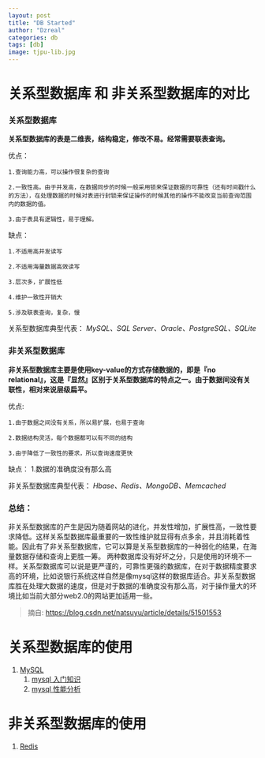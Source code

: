 ```yaml
---
layout: post
title: "DB Started"
author: "Dzreal"
categories: db
tags: [db]
image: tjpu-lib.jpg
---
```


# 关系型数据库 和 非关系型数据库的对比


### 关系型数据库

**关系型数据库的表是二维表，结构稳定，修改不易。经常需要联表查询。**

优点：

    1.查询能力高，可以操作很复杂的查询  

    2.一致性高。由于并发高，在数据同步的时候一般采用锁来保证数据的可靠性（还有时间戳什么的方法），在处理数据的时候对表进行封锁来保证操作的时候其他的操作不能改变当前查询范围内的数据的值。  

    3.由于表具有逻辑性，易于理解。


缺点：

    1.不适用高并发读写  

    2.不适用海量数据高效读写  

    3.层次多，扩展性低  

    4.维护一致性开销大  

    5.涉及联表查询，复杂，慢

关系型数据库典型代表：
*MySQL、SQL Server、Oracle、PostgreSQL、SQLite*

### 非关系型数据库  

**非关系型数据库主要是使用key-value的方式存储数据的，即是『no relational』，这是『显然』区别于关系型数据库的特点之一。由于数据间没有关联性，相对来说层级扁平。**

优点:

    1.由于数据之间没有关系，所以易扩展，也易于查询  

    2.数据结构灵活，每个数据都可以有不同的结构  

    3.由于降低了一致性的要求，所以查询速度更快

缺点：
1.数据的准确度没有那么高

非关系型数据库典型代表：
*Hbase、Redis、MongoDB、Memcached*

### 总结：
非关系型数据库的产生是因为随着网站的进化，并发性增加，扩展性高，一致性要求降低。这样关系型数据库最重要的一致性维护就显得有点多余，并且消耗着性能。因此有了非关系型数据库，它可以算是关系型数据库的一种弱化的结果，在海量数据存储和查询上更胜一筹。
两种数据库没有好坏之分，只是使用的环境不一样。关系型数据库可以说是更严谨的，可靠性更强的数据库，在对于数据精度要求高的环境，比如说银行系统这样自然是像mysql这样的数据库适合。非关系型数据库胜在处理大数据的速度，但是对于数据的准确度没有那么高，对于操作量大的环境比如当前大部分web2.0的网站更加适用一些。

> 摘自: https://blog.csdn.net/natsuyu/article/details/51501553


# 关系型数据库的使用
1. [MySQL]()
    1. [mysql 入门知识](https://gitdzreal93.github.io/db/db-mysql-base.html)
    2. [mysql 性能分析](https://gitdzreal93.github.io/db/db-mysql-performance.html)

# 非关系型数据库的使用
1. [Redis]()